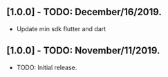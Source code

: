 ## [1.0.0] - TODO: December/16/2019.

* Update min sdk flutter and dart


## [1.0.0] - TODO: November/11/2019.

* TODO: Initial release.
